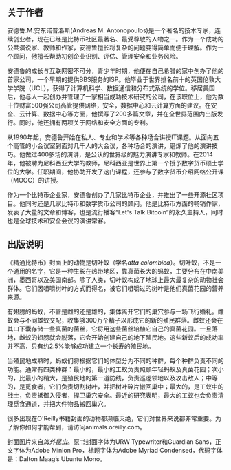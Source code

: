 关于作者
-------------
安德鲁.M.安东诺普洛斯(Andreas M. Antonopoulos)是一个著名的技术专家，连续创业者，现在已经是比特币社区最著名、最受尊敬的人物之一。作为一个成功的公共演说家、教师和作家，安德鲁擅长将复杂的问题变得简单而便于理解。作为一个顾问，他擅长帮助初创企业识别、评估、管理安全和业务风险。

安德鲁的成长与互联网密不可分，青少年时期，他便在自己希腊的家中创办了他的首家公司，一个早期的提供BBS服务的ISP。他毕业于世界排名前十的英国伦敦大学学院（UCL），获得了计算机科学、数据通信和分布式系统的学位。移居美国后，他与人一起创办并管理了一家相当成功技术研究的公司，在该职位上，他为数十位财富500强公司高管提供网络，安全，数据中心和云计算方面的建议。在安全、云计算、数据中心等方面，他撰写了200多篇文章，并在全世界范围内出版发行。同时，他还拥有两项关于网络和安全方面的专利。

从1990年起，安德鲁开始在私人、专业和学术等各种场合讲授IT课题。从面向五个高管的小会议室到面对几千人的大会议，各种场合的演讲，磨炼了他的演讲技巧。他做过400多场的演讲，是公认的世界级的魅力演讲专家和教师。在2014年，他被聘为尼科西亚大学的教师，尼科西亚是世界上第一个授予数字货币硕士学位的大学。任职期间，他协助开发了这门课程，还参与了数字货币介绍网络公开课（MOOC）的讲授。

作为一个比特币企业家，安德鲁创办了几家比特币企业，并推出了一些开源社区项目。他同时还是几家比特币和数字货币公司的顾问。他是比特币方面的畅销作家，发表了大量的文章和博客，也是流行播客“Let's Talk Bitcoin”的永久主持人，同时也是全球技术和安全会议的演讲常客。

出版说明
------------
《精通比特币》封面上的动物是切叶蚁（学名*atta colombica*）。切叶蚁，不是一个通用的名字，它是一种生长在热带地区，靠真菌长大的蚂蚁，主要分布在中南美洲，墨西哥以及美国南部。除了人类，切叶蚁构成了地球上最大最复杂的动物社会群体。它们因咀嚼树叶的方式而得名，被它们咀嚼过的树叶是他们真菌花园的营养来源。

有翅膀的蚂蚁，不管是雌的还是雄的，集体离开它们的巢穴参与一场飞行婚礼。雌蚁会与不同雄蚁交配，收集够300万个精子以形成它的新的殖民群落。雌蚁还会在其口下囊存储一些真菌的菌丝，它将用这些菌丝培植它自己的真菌花园。一旦落地，雌蚁的翅膀就会脱落，它会开始创建自己的地下殖民地。这些新蚁后的成功率并不高，只有约2.5%能够成功建立一个长寿的殖民地。

当殖民地成熟时，蚂蚁们将根据它们的体型分为不同的种群，每个种群负责不同的功能。通常有四类种群：最小的，最小的工蚁负责照顾年轻蚂蚁及真菌花园；次小的，比最小的稍大，是殖民地的第一道防线，负责巡逻领地以及攻击敌人；中等的，是觅食者，它们负责切割树叶，并把树叶碎片搬回巢中；最大的，是工蚁中的战士，负责抵御入侵者，捍卫巢穴安全。最近的研究表明，最大的工蚁也会负责清理觅食通道，并把大件物品搬回巢穴。

很多出现在O'Reilly书籍封面的动物都濒临灭绝，它们对世界来说都非常重要。为了解你如何才能帮到，请访问animals.oreilly.com。

封面图片来自*海外昆虫*。原书封面字体为URW Typewriter和Guardian Sans，正文字体为Adobe Minion Pro，标题字体为Adobe Myriad Condensed，代码字体是：Dalton Maag’s Ubuntu Mono。
